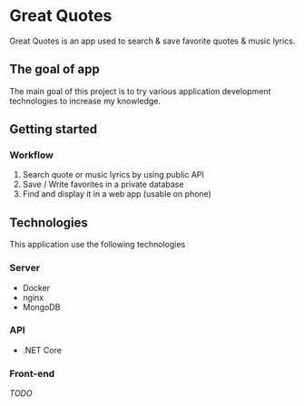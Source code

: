 # Great Quotes

Great Quotes is an app used to search & save favorite quotes & music lyrics.

## The goal of app

The main goal of this project is to try various application development technologies to increase my knowledge.

## Getting started

### Workflow

1. Search quote or music lyrics by using public API
2. Save / Write favorites in a private database
3. Find and display it in a web app (usable on phone)

## Technologies

This application use the following technologies

### Server

- Docker
- nginx
- MongoDB

### API

- .NET Core

### Front-end

_TODO_
